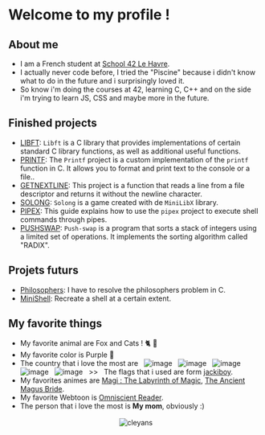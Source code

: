# Welcome to my profile !

## About me
- I am a French student at [School 42 Le Havre](https://www.42lehavre.fr/).
- I actually never code before, I tried the "Piscine" because i didn't know what to do in the future and i surprisingly loved it.
- So know i'm doing the courses at 42, learning C, C++ and on the side i'm trying to learn JS, CSS and maybe more in the future.

## Finished projects
- [LIBFT](https://github.com/Cleyans/Libft): `Libft` is a C library that provides implementations of certain standard C library functions, as well as additional useful functions.
- [PRINTF](https://github.com/Cleyans/Printf): The `Printf` project is a custom implementation of the `printf` function in C. It allows you to format and print text to the console or a file..
- [GETNEXTLINE](https://github.com/Cleyans/GetNextLine): This project is a function that reads a line from a file descriptor and returns it without the newline character.
- [SOLONG](https://github.com/Cleyans/SoLong): `Solong` is a game created with de `MiniLibX` library.
- [PIPEX](https://github.com/Cleyans/Pipex): This guide explains how to use the `pipex` project to execute shell commands through pipes.
- [PUSHSWAP](https://github.com/Cleyans/Push-swap): `Push-swap` is a program that sorts a stack of integers using a limited set of operations. It implements the sorting algorithm called "RADIX".

## Projets futurs
- [Philosophers](lien_vers_le_projet_4): I have to resolve the philosophers problem in C.
- [MiniShell](lien_vers_le_projet_5): Recreate a shell at a certain extent.

## My favorite things
- My favorite animal are Fox and Cats ! 🐈 🦊
- My favorite color is Purple 💜
- The country that i love the most are &nbsp; ![image](https://github.com/Cleyans/Cleyans/assets/138831731/4328cb6a-c926-4267-86a2-fc4bb2ed218a) &nbsp; ![image](https://github.com/Cleyans/Cleyans/assets/138831731/a0507243-f1d9-4cc1-959f-02a60d8ae4f6) &nbsp; ![image](https://github.com/Cleyans/Cleyans/assets/138831731/ee4f3ccc-844d-4718-83b0-b86dfeb41831) &nbsp; ![image](https://github.com/Cleyans/Cleyans/assets/138831731/bd171dac-6af5-4faf-8ea4-699e9283afa3) &nbsp; ![image](https://github.com/Cleyans/Cleyans/assets/138831731/6bab0d59-ae5e-4226-a2ed-5745f6033df1) &nbsp; >> &nbsp; The flags that i used are form [jackiboy](https://github.com/jackiboy).
- My favorites animes are [Magi : The Labyrinth of Magic](https://www.nautiljon.com/animes/magi+-+the+labyrinth+of+magic.html), [The Ancient Magus Bride](https://www.nautiljon.com/mangas/the+ancient+magus+bride.html).
- My favorite Webtoon is [Omniscient Reader](https://www.webtoons.com/en/action/omniscient-reader/list?title_no=2154).
- The person that i love the most is **My mom**, obviously :)

</p>
<p align="center">&nbsp;<img align="center" src="https://github-readme-stats.vercel.app/api?username=cleyans&show_icons=true&locale=en" alt="cleyans" /></p>
<p>
